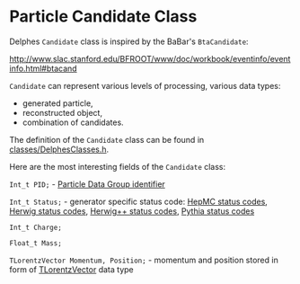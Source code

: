 # Particle Candidate Class

Delphes `Candidate` class is inspired by the BaBar's `BtaCandidate`:

<http://www.slac.stanford.edu/BFROOT/www/doc/workbook/eventinfo/eventinfo.html#btacand>

`Candidate` can represent various levels of processing, various data types:

- generated particle,
- reconstructed object,
- combination of candidates.

The definition of the `Candidate` class can be found in [classes/DelphesClasses.h]($source$/classes/DelphesClasses.h).

Here are the most interesting fields of the `Candidate` class:

`Int_t PID;` - [Particle Data Group identifier](http://pdg.lbl.gov/2012/mcdata/mc_particle_id_contents.html)

`Int_t Status;` - generator specific status code: [HepMC status codes](http://lcgapp.cern.ch/project/simu/HepMC/205/status.html), [Herwig status codes](http://webber.home.cern.ch/webber/hw65_manual.html#htoc96), [Herwig++ status codes](https://herwig.hepforge.org/trac/wiki/FaQs#WhichHepMCstatuscodesareusedWhatdotheymean), [Pythia status codes](http://home.fnal.gov/~mrenna/lutp0613man2/node49.html)

`Int_t Charge;`

`Float_t Mass;`

`TLorentzVector Momentum, Position;` - momentum and position stored in form of [TLorentzVector](http://root.cern.ch/root/html/TLorentzVector.html) data type
